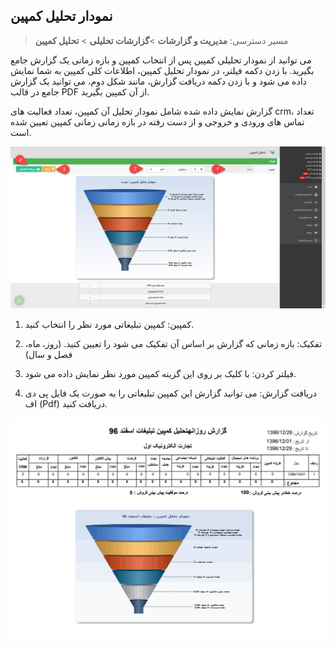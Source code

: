 ﻿## نمودار تحلیل کمپین

> مسیر دسترسی:  **مدیریت و گزارشات** >**گزارشات تحلیلی** > **تحلیل کمپین** 

می توانید از نمودار تحلیلی کمپین پس از انتخاب کمپین و بازه زمانی یک گزارش جامع بگیرید. با زدن دکمه فیلتر، در نمودار تحلیل کمپین، اطلاعات کلی کمپین به شما نمایش داده می شود و با زدن دکمه دریافت گزارش، مانند شکل دوم، می توانید یک گزارش جامع در قالب PDF از آن کمپین بگیرید.

گزارش نمایش داده شده شامل نمودار تحلیل آن کمپین، تعداد فعالیت های crm، تعداد تماس های ورودی و خروجی و از دست رفته در بازه زمانی زمانی کمپین تعیین شده است.

![](Campain1.png)

1. کمپین: کمپین تبلیغاتی مورد نظر را انتخاب کنید.

2. تفکیک: بازه زمانی که گزارش بر اساس آن تفکیک می شود را تعیین کنید. (روز، ماه، فصل و سال)

3. فیلتر کردن:  با کلیک بر روی این گزینه کمپین مورد نظر نمایش داده می شود.

4. دریافت گزارش: می توانید گزارش این کمپین تبلیغاتی را به صورت یک فایل پی دی اف (Pdf) دریافت کنید.

![](Campain2.png)
